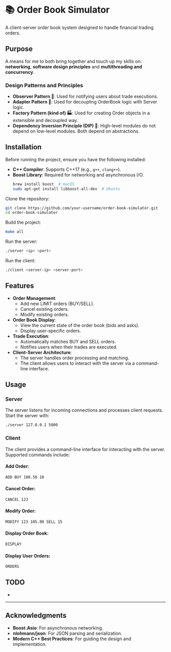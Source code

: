 # 📚 Order Book Simulator

A client-server order book system designed to handle financial trading orders. 

## Purpose
A means for me to both bring together and touch up my skills on: **networking**, **software design principles** and **multithreading and concurrency**.

### Design Patterns and Principles
- **Observer Pattern 🔭**: Used for notifying users about trade executions.
- **Adapter Pattern 🔌**: Used for decoupling OrderBook logic with Server logic.
- **Factory Pattern (kind of) 🏭**: Used for creating Order objects in a extensible and decoupled way.
- **Dependency Inversion Principle (DIP) 🔄**: High-level modules do not depend on low-level modules. Both depend on abstractions.

## Installation

Before running the project, ensure you have the following installed:  
- **C++ Compiler**: Supports C++17 (e.g., `g++`, `clang++`).  
- **Boost Library**: Required for networking and asynchronous I/O.  
  ```bash
  brew install boost  # macOS
  sudo apt-get install libboost-all-dev  # Ubuntu
  ```
Clone the repository:
```bash
git clone https://github.com/your-username/order-book-simulator.git
cd order-book-simulator
```

Build the project:
```bash
make all
```

Run the server:
```bash
./server <ip> <port>
```

Run the client:
```bash
./client <server-ip> <server-port>
```

## Features  
- **Order Management**:
  - Add new LIMIT orders (BUY/SELL).
  - Cancel existing orders.
  - Modify existing orders.
- **Order Book Display**:
  - View the current state of the order book (bids and asks).
  - Display user-specific orders.
- **Trade Execution**:
  - Automatically matches BUY and SELL orders.
  - Notifies users when their trades are executed.
- **Client-Server Architecture**:
  - The server handles order processing and matching.
  - The client allows users to interact with the server via a command-line interface.



## Usage  
### Server  
The server listens for incoming connections and processes client requests. Start the server with:
```bash
./server 127.0.0.1 5000
```

### Client  
The client provides a command-line interface for interacting with the server. Supported commands include:

#### Add Order:
```bash
ADD BUY 100.50 10
```

#### Cancel Order:
```bash
CANCEL 123
```

#### Modify Order:
```bash
MODIFY 123 105.00 SELL 15
```

#### Display Order Book:
```bash
DISPLAY
```

#### Display User Orders:
```bash
ORDERS
```

## TODO  
- 

---

## Acknowledgments  
- **Boost.Asio**: For asynchronous networking.
- **nlohmann/json**: For JSON parsing and serialization.
- **Modern C++ Best Practices**: For guiding the design and implementation.
